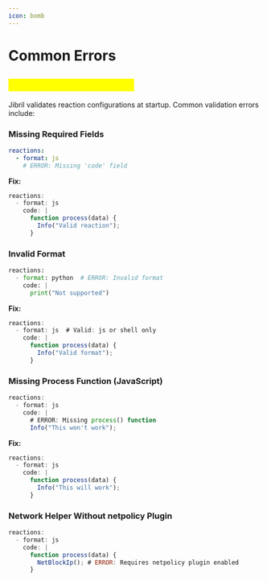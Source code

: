 ```yaml
---
icon: bomb
---
```


# Common Errors

## <mark style="color:yellow;">Configuration Validation</mark>

Jibril validates reaction configurations at startup. Common validation errors include:

### **Missing Required Fields**

```yaml
reactions:
  - format: js
    # ERROR: Missing 'code' field
```

**Fix:**

```javascript
reactions:
  - format: js
    code: |
      function process(data) {
        Info("Valid reaction");
      }
```

### **Invalid Format**

```python
reactions:
  - format: python  # ERROR: Invalid format
    code: |
      print("Not supported")
```

**Fix:**

```javascript
reactions:
  - format: js  # Valid: js or shell only
    code: |
      function process(data) {
        Info("Valid format");
      }
```

### **Missing Process Function (JavaScript)**

```javascript
reactions:
  - format: js
    code: |
      # ERROR: Missing process() function
      Info("This won't work");
```

**Fix:**

```javascript
reactions:
  - format: js
    code: |
      function process(data) {
        Info("This will work");
      }
```

### **Network Helper Without netpolicy Plugin**

```javascript
reactions:
  - format: js
    code: |
      function process(data) {
        NetBlockIp(); # ERROR: Requires netpolicy plugin enabled
      }
```
